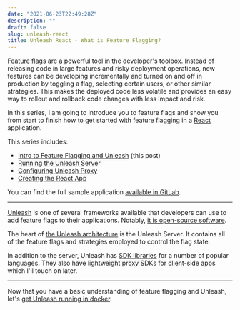 ```yaml
---
date: "2021-06-23T22:49:28Z"
description: ""
draft: false
slug: unleash-react
title: Unleash React - What is Feature Flagging?
---
```



[Feature flags](https://www.martinfowler.com/articles/feature-toggles.html) are a powerful tool in the developer's toolbox. Instead of releasing code in large features and risky deployment operations, new features can be developing incrementally and turned on and off in production by toggling a flag, selecting certain users, or other similar strategies. This makes the deployed code less volatile and provides an easy way to rollout and rollback code changes with less impact and risk.

In this series, I am going to introduce you to feature flags and show you from start to finish how to get started with feature flagging in a [React](https://reactjs.org/) application.

This series includes:
- [Intro to Feature Flagging and Unleash](/unleash-react/) (this post)
- [Running the Unleash Server](/unleash-react-running-the-server/)
- [Configuring Unleash Proxy](/unleash-react-configuring-unleash-proxy/)
- [Creating the React App](/unleash-react-create-the-app/)

You can find the full sample application [available in GitLab](https://gitlab.com/codecisions/unleash-react).

---

[Unleash](https://www.getunleash.io/) is one of several frameworks available that developers can use to add feature flags to their applications. Notably, [it is open-source software](https://github.com/Unleash/unleash).

The heart of [the Unleash architecture](https://www.unleash-hosted.com/articles/our-unique-architecture/) is the Unleash Server. It contains all of the feature flags and strategies employed to control the flag state.

In addition to the server, Unleash has [SDK libraries](https://docs.getunleash.io/sdks) for a number of popular languages. They also have lightweight proxy SDKs for client-side apps which I'll touch on later.

---

Now that you have a basic understanding of feature flagging and Unleash, let's [get Unleash running in docker](/unleash-react-running-the-server/).

